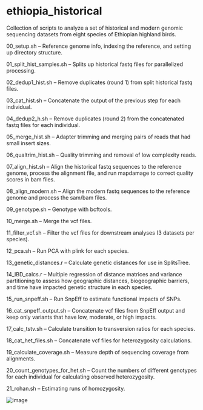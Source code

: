 # ethiopia_historical

Collection of scripts to analyze a set of historical and modern genomic sequencing datasets from eight species of Ethiopian highland birds. 

00_setup.sh – Reference genome info, indexing the reference, and setting up directory structure.

01_split_hist_samples.sh – Splits up historical fastq files for parallelized processing.

02_dedup1_hist.sh – Remove duplicates (round 1) from split historical fastq files.

03_cat_hist.sh – Concatenate the output of the previous step for each individual.

04_dedup2_h.sh – Remove duplicates (round 2) from the concatenated fastq files for each individual.

05_merge_hist.sh – Adapter trimming and merging pairs of reads that had small insert sizes.

06_qualtrim_hist.sh – Quality trimming and removal of low complexity reads. 

07_align_hist.sh – Align the historical fastq sequences to the reference genome, process the alignment file, and run mapdamage to correct quality scores in bam files.

08_align_modern.sh – Align the modern fastq sequences to the reference genome and process the sam/bam files.

09_genotype.sh – Genotype with bcftools.

10_merge.sh – Merge the vcf files.

11_filter_vcf.sh – Filter the vcf files for downstream analyses (3 datasets per species).

12_pca.sh – Run PCA with plink for each species.

13_genetic_distances.r – Calculate genetic distances for use in SplitsTree.

14_IBD_calcs.r – Multiple regression of distance matrices and variance partitioning to assess how geographic distances, biogeographic barriers, and time have impacted genetic structure in each species.

15_run_snpeff.sh – Run SnpEff to estimate functional impacts of SNPs.

16_cat_snpeff_output.sh – Concatenate vcf files from SnpEff output and keep only variants that have low, moderate, or high impacts.

17_calc_tstv.sh – Calculate transition to transversion ratios for each species. 

18_cat_het_files.sh – Concatenate vcf files for heterozygosity calculations.

19_calculate_coverage.sh – Measure depth of sequencing coverage from alignments.

20_count_genotypes_for_het.sh – Count the numbers of different genotypes for each individual for calculating observed heterozygosity.

21_rohan.sh – Estimating runs of homozygosity.

![image](https://github.com/jdmanthey/ethiopia_historical/assets/15035963/15274eba-b82d-4649-808a-07e4f40cf30e)
